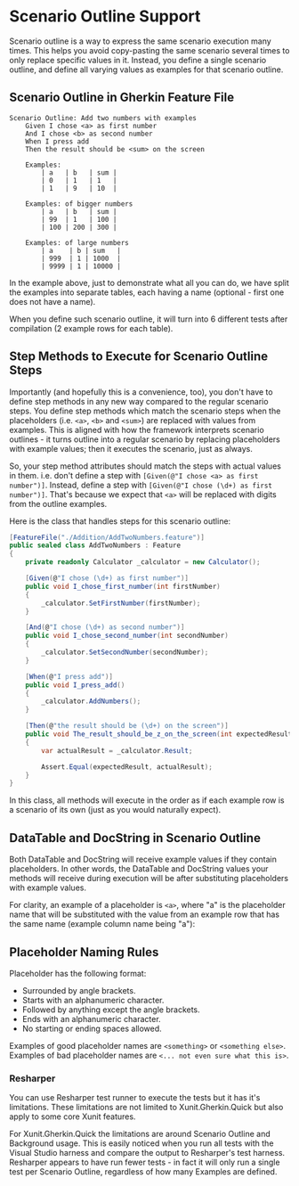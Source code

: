 # Scenario Outline Support

Scenario outline is a way to express the same scenario execution many times. This helps you avoid copy-pasting the same scenario several times to only replace specific values in it. Instead, you define a single scenario outline, and define all varying values as examples for that scenario outline.

## Scenario Outline in Gherkin Feature File

```Gherkin
Scenario Outline: Add two numbers with examples
	Given I chose <a> as first number
	And I chose <b> as second number
	When I press add
	Then the result should be <sum> on the screen

	Examples:
		| a   | b   | sum |
		| 0   | 1   | 1   |
		| 1   | 9   | 10  |

	Examples: of bigger numbers
		| a   | b   | sum |
		| 99  | 1   | 100 |
		| 100 | 200 | 300 |

	Examples: of large numbers
		| a    | b | sum   |
		| 999  | 1 | 1000  |
		| 9999 | 1 | 10000 |
```

In the example above, just to demonstrate what all you can do, we have split the examples into separate tables, each having a name (optional - first one does not have a name).

When you define such scenario outline, it will turn into 6 different tests after compilation (2 example rows for each table).

## Step Methods to Execute for Scenario Outline Steps

Importantly (and hopefully this is a convenience, too), you don't have to define step methods in any new way compared to the regular scenario steps. You define step methods which match the scenario steps when the placeholders (i.e. `<a>`, `<b>` and `<sum>`) are replaced with values from examples. This is aligned with how the framework interprets scenario outlines - it turns outline into a regular scenario by replacing placeholders with example values; then it executes the scenario, just as always.

So, your step method attributes should match the steps with actual values in them. i.e. don't define a step with `[Given(@"I chose <a> as first number")]`. Instead, define a step with `[Given(@"I chose (\d+) as first number")]`. That's because we expect that `<a>` will be replaced with digits from the outline examples.

Here is the class that handles steps for this scenario outline:

```C#
[FeatureFile("./Addition/AddTwoNumbers.feature")]
public sealed class AddTwoNumbers : Feature
{
    private readonly Calculator _calculator = new Calculator();

    [Given(@"I chose (\d+) as first number")]
    public void I_chose_first_number(int firstNumber)
    {
        _calculator.SetFirstNumber(firstNumber);
    }

    [And(@"I chose (\d+) as second number")]
    public void I_chose_second_number(int secondNumber)
    {
        _calculator.SetSecondNumber(secondNumber);
    }

    [When(@"I press add")]
    public void I_press_add()
    {
        _calculator.AddNumbers();
    }

    [Then(@"the result should be (\d+) on the screen")]
    public void The_result_should_be_z_on_the_screen(int expectedResult)
    {
        var actualResult = _calculator.Result;

        Assert.Equal(expectedResult, actualResult);
    }
}
```

In this class, all methods will execute in the order as if each example row is a scenario of its own (just as you would naturally expect).

## DataTable and DocString in Scenario Outline

Both DataTable and DocString will receive example values if they contain placeholders. In other words, the DataTable and DocString values your methods will receive during execution will be after substituting placeholders with example values.

For clarity, an example of a placeholder is `<a>`, where "a" is the placeholder name that will be substituted with the value from an example row that has the same name (example column name being "a"):

## Placeholder Naming Rules

Placeholder has the following format:
- Surrounded by angle brackets.
- Starts with an alphanumeric character.
- Followed by anything except the angle brackets.
- Ends with an alphanumeric character.
- No starting or ending spaces allowed.

Examples of good placeholder names are `<something>` or `<something else>`.
Examples of bad placeholder names are `<... not even sure what this is>`.

### Resharper

You can use Resharper test runner to execute the tests but it has it's limitations. These limitations are not limited to Xunit.Gherkin.Quick but also apply to some core Xunit features.

For Xunit.Gherkin.Quick the limitations are around Scenario Outline and Background usage. This is easily noticed when you run all tests with the Visual Studio harness and compare the output to Resharper's test harness. Resharper appears to have run fewer tests - in fact it will only run a single test per Scenario Outline, regardless of how many Examples are defined.
